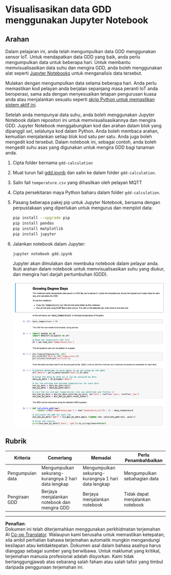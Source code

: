 <!--
CO_OP_TRANSLATOR_METADATA:
{
  "original_hash": "1e21b012c6685f8bf73e0e76cdca3347",
  "translation_date": "2025-08-28T01:45:51+00:00",
  "source_file": "2-farm/lessons/1-predict-plant-growth/assignment.md",
  "language_code": "ms"
}
-->
# Visualisasikan data GDD menggunakan Jupyter Notebook

## Arahan

Dalam pelajaran ini, anda telah mengumpulkan data GDD menggunakan sensor IoT. Untuk mendapatkan data GDD yang baik, anda perlu mengumpulkan data untuk beberapa hari. Untuk membantu memvisualisasikan data suhu dan mengira GDD, anda boleh menggunakan alat seperti [Jupyter Notebooks](https://jupyter.org) untuk menganalisis data tersebut.

Mulakan dengan mengumpulkan data selama beberapa hari. Anda perlu memastikan kod pelayan anda berjalan sepanjang masa peranti IoT anda beroperasi, sama ada dengan menyesuaikan tetapan pengurusan kuasa anda atau menjalankan sesuatu seperti [skrip Python untuk memastikan sistem aktif ini](https://github.com/jaqsparow/keep-system-active).

Setelah anda mempunyai data suhu, anda boleh menggunakan Jupyter Notebook dalam repositori ini untuk memvisualisasikannya dan mengira GDD. Jupyter Notebook menggabungkan kod dan arahan dalam blok yang dipanggil *sel*, selalunya kod dalam Python. Anda boleh membaca arahan, kemudian menjalankan setiap blok kod satu per satu. Anda juga boleh mengedit kod tersebut. Dalam notebook ini, sebagai contoh, anda boleh mengedit suhu asas yang digunakan untuk mengira GDD bagi tanaman anda.

1. Cipta folder bernama `gdd-calculation`

1. Muat turun fail [gdd.ipynb](./code-notebook/gdd.ipynb) dan salin ke dalam folder `gdd-calculation`.

1. Salin fail `temperature.csv` yang dihasilkan oleh pelayan MQTT

1. Cipta persekitaran maya Python baharu dalam folder `gdd-calculation`.

1. Pasang beberapa pakej pip untuk Jupyter Notebook, bersama dengan perpustakaan yang diperlukan untuk mengurus dan memplot data:

    ```sh
    pip install --upgrade pip
    pip install pandas
    pip install matplotlib
    pip install jupyter
    ```

1. Jalankan notebook dalam Jupyter:

    ```sh
    jupyter notebook gdd.ipynb
    ```

    Jupyter akan dimulakan dan membuka notebook dalam pelayar anda. Ikuti arahan dalam notebook untuk memvisualisasikan suhu yang diukur, dan mengira hari darjah pertumbuhan (GDD).

    ![Notebook jupyter](../../../../../translated_images/gdd-jupyter-notebook.c5b52cf21094f158a61f47f455490fd95f1729777ff90861a4521820bf354cdc.ms.png)

## Rubrik

| Kriteria | Cemerlang | Memadai | Perlu Penambahbaikan |
| -------- | --------- | -------- | -------------------- |
| Pengumpulan data | Mengumpulkan sekurang-kurangnya 2 hari data lengkap | Mengumpulkan sekurang-kurangnya 1 hari data lengkap | Mengumpulkan sebahagian data |
| Pengiraan GDD | Berjaya menjalankan notebook dan mengira GDD | Berjaya menjalankan notebook | Tidak dapat menjalankan notebook |

---

**Penafian**:  
Dokumen ini telah diterjemahkan menggunakan perkhidmatan terjemahan AI [Co-op Translator](https://github.com/Azure/co-op-translator). Walaupun kami berusaha untuk memastikan ketepatan, sila ambil perhatian bahawa terjemahan automatik mungkin mengandungi kesilapan atau ketidaktepatan. Dokumen asal dalam bahasa asalnya harus dianggap sebagai sumber yang berwibawa. Untuk maklumat yang kritikal, terjemahan manusia profesional adalah disyorkan. Kami tidak bertanggungjawab atas sebarang salah faham atau salah tafsir yang timbul daripada penggunaan terjemahan ini.
